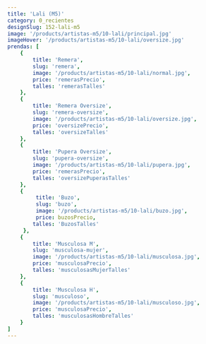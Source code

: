 ```yaml
---
title: 'Lali (M5)'
category: 0_recientes
designSlug: 152-lali-m5
image: '/products/artistas-m5/10-lali/principal.jpg'
imageHover: '/products/artistas-m5/10-lali/oversize.jpg'
prendas: [
    {   
        title: 'Remera',
        slug: 'remera',          
        image: '/products/artistas-m5/10-lali/normal.jpg',
        price: 'remerasPrecio',
        talles: 'remerasTalles'
    },
    {
        title: 'Remera Oversize',
        slug: 'remera-oversize',
        image: '/products/artistas-m5/10-lali/oversize.jpg',
        price: 'oversizePrecio',
        talles: 'oversizeTalles'
    },
    {
        title: 'Pupera Oversize',
        slug: 'pupera-oversize',
        image: '/products/artistas-m5/10-lali/pupera.jpg',
        price: 'remerasPrecio',
        talles: 'oversizePuperasTalles'
    },
    {
         title: 'Buzo',
         slug: 'buzo',
         image: '/products/artistas-m5/10-lali/buzo.jpg',
         price: buzosPrecio,
        talles: 'BuzosTalles'
     },
    {
        title: 'Musculosa M',
        slug: 'musculosa-mujer',
        image: '/products/artistas-m5/10-lali/musculosa.jpg',
        price: 'musculosaPrecio',
        talles: 'musculosasMujerTalles'
    },
    {
        title: 'Musculosa H',
        slug: 'musculoso',
        image: '/products/artistas-m5/10-lali/musculoso.jpg',
        price: 'musculosaPrecio',
        talles: 'musculosasHombreTalles'
    }
]
---
```

